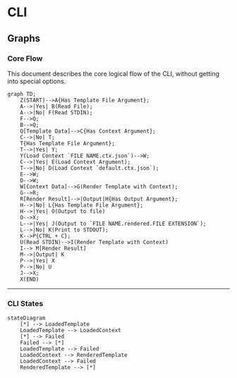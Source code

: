 # CLI

<!--
Flowcharts Guide: https://github.com/mermaid-js/mermaid
Live Editor: https://mermaid.live
-->

## Graphs

### Core Flow

This document describes the core logical flow of the CLI, without getting into special options.

```mermaid
graph TD;
    Z(START)-->A{Has Template File Argument};
    A-->|Yes| B(Read File);
    A-->|No| F(Read STDIN);
    F-->Q;
    B-->Q;
    Q[Template Data]-->C{Has Context Argument};
    C-->|No| T;
    T{Has Template File Argument};
    T-->|Yes| Y;
    Y(Load Context `FILE NAME.ctx.json`)-->W;
    C-->|Yes| E(Load Context Argument);
    T-->|No| D(Load Context `default.ctx.json`);
    E-->W;
    D-->W;
    W[Context Data]-->G(Render Template with Context);
    G-->R;
    R[Render Result]-->|Output|H{Has Output Argument};
    H-->|No| L{Has Template File Argument};
    H-->|Yes| O(Output to file)
    O-->X;
    L-->|Yes| J(Output to `FILE NAME.rendered.FILE EXTENSION`);
    L-->|No| K(Print to STDOUT);
    K-->P{CTRL + C};
    U(Read STDIN)-->I(Render Template with Context)
    I--> M[Render Result]
    M-->|Output| K
    P-->|Yes| X
    P-->|No| U
    J-->X;
    X(END)
```  

---

### CLI States

```mermaid
stateDiagram
    [*] --> LoadedTemplate
    LoadedTemplate --> LoadedContext
    [*] --> Failed
    Failed --> [*]
    LoadedTemplate --> Failed
    LoadedContext --> RenderedTemplate
    LoadedContext --> Failed
    RenderedTemplate --> [*]
```

